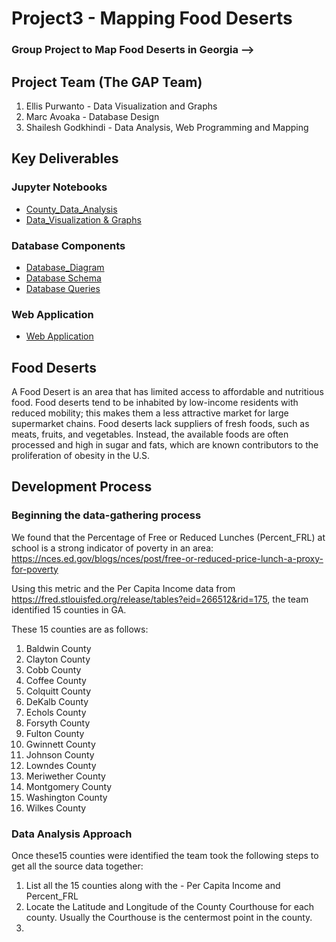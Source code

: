 # Project3 - Mapping Food Deserts
### Group Project to Map Food Deserts in Georgia -->

## Project Team (The GAP Team)
1. Ellis Purwanto - Data Visualization and Graphs
2. Marc Avoaka - Database Design
3. Shailesh Godkhindi - Data Analysis, Web Programming and Mapping

## Key Deliverables
### Jupyter Notebooks
- [County_Data_Analysis ](Food_Deserts_Data_County.ipynb)
- [Data_Visualization & Graphs](ellisNotebooks/Plotly_Graphs.ipynb)

### Database Components
- [Database_Diagram](SQL/Food_Deserts.png)
- [Database Schema](SQL/Schema.SQL)
- [Database Queries](SQL/queries.sql)

### Web Application
- [Web Application](Webpage/app.py)

## Food Deserts
A Food Desert is an area that has limited access to affordable and nutritious food. Food deserts tend to be inhabited by low-income residents with reduced mobility; this makes them a less attractive market for large supermarket chains. Food deserts lack suppliers of fresh foods, such as meats, fruits, and vegetables. Instead, the available foods are often processed and high in sugar and fats, which are known contributors to the proliferation of obesity in the U.S.

## Development Process
### Beginning the data-gathering process
We found that the Percentage of Free or Reduced Lunches (Percent_FRL) at school is a strong indicator of poverty in an area: https://nces.ed.gov/blogs/nces/post/free-or-reduced-price-lunch-a-proxy-for-poverty

Using this metric and the Per Capita Income data from https://fred.stlouisfed.org/release/tables?eid=266512&rid=175, the team identified 15 counties in GA.

These 15 counties are as follows:
1. Baldwin County
2. Clayton County
3. Cobb County
4. Coffee County
5. Colquitt County
6. DeKalb County
7. Echols County
8. Forsyth County
9. Fulton County
10. Gwinnett County
11. Johnson County
12. Lowndes County
13. Meriwether County
14. Montgomery County
15. Washington County
16. Wilkes County

### Data Analysis Approach
Once these15 counties were identified the team took the following steps to get all the source data together:
1. List all the 15 counties along with the - Per Capita Income and Percent_FRL
2. Locate the Latitude and Longitude of the County Courthouse for each county. Usually the Courthouse is the centermost point in the county.
3. 
